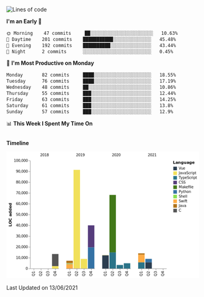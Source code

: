 <!--START_SECTION:waka-->
![Lines of code](https://img.shields.io/badge/From%20Hello%20World%20I%27ve%20Written-272990%20lines%20of%20code-blue)

**I'm an Early 🐤** 

```text
🌞 Morning    47 commits     ██░░░░░░░░░░░░░░░░░░░░░░░   10.63% 
🌆 Daytime    201 commits    ███████████░░░░░░░░░░░░░░   45.48% 
🌃 Evening    192 commits    ██████████░░░░░░░░░░░░░░░   43.44% 
🌙 Night      2 commits      ░░░░░░░░░░░░░░░░░░░░░░░░░   0.45%

```
📅 **I'm Most Productive on Monday** 

```text
Monday       82 commits     ████░░░░░░░░░░░░░░░░░░░░░   18.55% 
Tuesday      76 commits     ████░░░░░░░░░░░░░░░░░░░░░   17.19% 
Wednesday    48 commits     ██░░░░░░░░░░░░░░░░░░░░░░░   10.86% 
Thursday     55 commits     ███░░░░░░░░░░░░░░░░░░░░░░   12.44% 
Friday       63 commits     ███░░░░░░░░░░░░░░░░░░░░░░   14.25% 
Saturday     61 commits     ███░░░░░░░░░░░░░░░░░░░░░░   13.8% 
Sunday       57 commits     ███░░░░░░░░░░░░░░░░░░░░░░   12.9%

```


📊 **This Week I Spent My Time On** 

```text
```

**Timeline**

![Chart not found](https://raw.githubusercontent.com/johann-lr/johann-lr/master/charts/bar_graph.png) 


 Last Updated on 13/06/2021
<!--END_SECTION:waka-->
